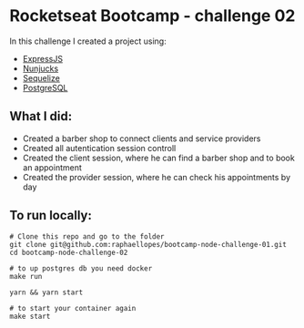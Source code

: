 # Rocketseat Bootcamp - challenge 02

In this challenge I created a project using:
- [ExpressJS](https://expressjs.com/pt-br/)
- [Nunjucks](https://mozilla.github.io/nunjucks/)
- [Sequelize](http://docs.sequelizejs.com/)
- [PostgreSQL](https://www.postgresql.org/)


## What I did:
- Created a barber shop to connect clients and service providers
- Created all autentication session controll
- Created the client session, where he can find a barber shop and to book an appointment 
- Created the provider session, where he can check his appointments by day


## To run locally:

```
# Clone this repo and go to the folder
git clone git@github.com:raphaellopes/bootcamp-node-challenge-01.git
cd bootcamp-node-challenge-02

# to up postgres db you need docker
make run

yarn && yarn start

# to start your container again
make start
```
